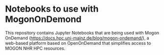 # Notebooks to use with MogonOnDemond

This repository contains Jupyter Notebooks that are being used with Mogon OnDemand (https://docs.hpc.uni-mainz.de/blog/mogon-ondemand/), a web-based platform based on OpenOnDemand that simplifies access to MOGON NHR HPC resources.


